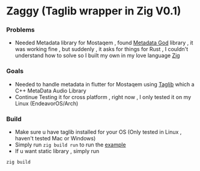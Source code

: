 # Zaggy (Taglib wrapper in Zig V0.1)

### Problems
- Needed Metadata library for Mostaqem , found [Metadata God](https://pub.dev/packages/metadata_god) library , it was working fine , but suddenly , it asks for things for Rust , I couldn't understand how to solve so I built my own in my love language [Zig](https://ziglang.org/)


### Goals
- Needed to handle metadata in flutter for Mostaqem using [Taglib](https://taglib.org/) which a C++ MetaData Audio Library
- Continue Testing it for cross platform , right now , I only tested it on my Linux (EndeavorOS/Arch)

### Build
- Make sure u have taglib installed for your OS (Only tested in Linux , haven't tested Mac or Windows)
- Simply run `zig build run` to run the [example](src/main.zig) 
- If u want static library , simply run
```bash
zig build
```


